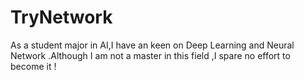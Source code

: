 # TryNetwork
As a student major in AI,I have an keen on Deep Learning and Neural Network .Although I am not a master in this field ,I spare no effort to become it !
